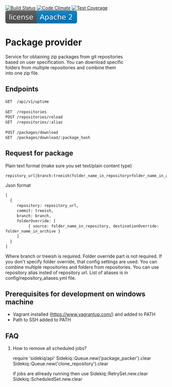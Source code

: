 [![Build Status](https://travis-ci.org/AVGTechnologies/package_provider.svg)](https://travis-ci.org/AVGTechnologies/package_provider)
[![Code Climate](https://codeclimate.com/github/AVGTechnologies/package_provider/badges/gpa.svg)](https://codeclimate.com/github/AVGTechnologies/package_provider)
[![Test Coverage](https://codeclimate.com/github/ondrej-hosak/package_provider/badges/coverage.svg)](https://codeclimate.com/github/ondrej-hosak/package_provider/coverage)
[![License](license-apache-2.svg)](https://github.com/ondrej-hosak/package_provider/blob/master/LICENCE)

Package provider
================
Service for obtaining zip packages from git repositories  
based on user specification. You can download specific  
folders from multiple repositories and combine them  
into one zip file.

Endpoints
---------
```
GET  /api/v1/uptime

GET  /repositories
POST /repositories/reload
GET  /repositories/:alias

POST /packages/download
GET  /packages/download/:package_hash
```

Request for package
-------------------

Plain text format (make sure you set text/plain content type)
```
repistory_url|branch:treeish(folder_name_in_repository>folder_name_in_archive)
```

Json format
```
[
  {
     repository: repository_url,
     commit: treeish,
     branch: branch,
     folderOverride: [
          { source: folder_name_in_repository, destinationOverride: folder_name_in_archive }
     ]
  }
]
```
Where branch or treeish is required. Folder override part is not required. If you don't specify folder override, that config settings are used. You can combine multiple repositories and folders from repositories. You can use
repository alias insted of repository url. List of aliases is in config/repository_aliases.yml file.


Prerequisites for development on windows machine
-----------------------------
* Vagrant installed (https://www.vagrantup.com/) and added to PATH
* Path to SSH added to PATH

FAQ
---
1. How to remove all scheduled jobs?

     require 'sidekiq/api'
     Sidekiq::Queue.new('package_packer').clear
     Sidekiq::Queue.new('clone_repository').clear

     if jobs are allready running then use
     Sidekiq::RetrySet.new.clear
     Sidekiq::ScheduledSet.new.clear
